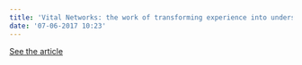```yaml
---
title: 'Vital Networks: the work of transforming experience into understanding'
date: '07-06-2017 10:23'
---
```


[See the article](https://edgeryders.eu/t/vital-networks-the-work-of-transforming-experience-into-understanding/520)
